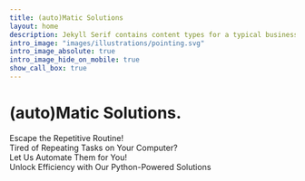 ```yaml
---
title: (auto)Matic Solutions
layout: home
description: Jekyll Serif contains content types for a typical business website. The theme is fully responsive, blazing fast and artfully illustrated.
intro_image: "images/illustrations/pointing.svg"
intro_image_absolute: true
intro_image_hide_on_mobile: true
show_call_box: true
---
```


# (auto)Matic Solutions.

Escape the Repetitive Routine!<br>
Tired of Repeating Tasks on Your Computer?<br>
Let Us Automate Them for You!<br>
Unlock Efficiency with Our Python-Powered Solutions
